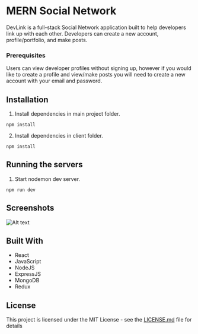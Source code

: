 # MERN Social Network

DevLink is a full-stack Social Network application built to help developers link up with each other. Developers can create a new account, profile/portfolio, and make posts.

### Prerequisites

Users can view developer profiles without signing up, however if you would like to create a profile and view/make posts you will need to create
a new account with your email and password.

## Installation

1. Install dependencies in main project folder.

```
npm install
```

2. Install dependencies in client folder.

```
npm install
```

## Running the servers

1. Start nodemon dev server.

```
npm run dev
```

## Screenshots

![Alt text](https://i.imgur.com/9p0zk9f.jpg "Optional title")

## Built With

- React
- JavaScript
- NodeJS
- ExpressJS
- MongoDB
- Redux

## License

This project is licensed under the MIT License - see the [LICENSE.md](LICENSE.md) file for details
